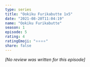 ```yaml
---
type: series
title: "Ookiku Furikabutte 1x5"
date: "2021-08-20T11:04:19"
name: "Ookiku Furikabutte"
season: 1
episode: 5
rating: 4
ratingEmoji: "⭐️⭐️⭐️⭐️"
share: false
---
```


_[No review was written for this episode]_
